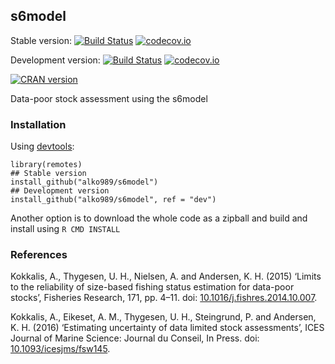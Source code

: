 ## s6model

Stable version: [![Build Status](https://travis-ci.org/alko989/s6model.svg?branch=master)](https://travis-ci.org/alko989/s6model?branch=master)
[![codecov.io](https://codecov.io/github/alko989/s6model/coverage.svg?branch=master)](https://codecov.io/github/alko989/s6model?branch=master)

Development version: [![Build Status](https://travis-ci.org/alko989/s6model.svg?branch=dev)](https://travis-ci.org/alko989/s6model?branch=dev)
[![codecov.io](https://codecov.io/github/alko989/s6model/coverage.svg?branch=dev)](https://codecov.io/github/alko989/s6model?branch=dev)

[![CRAN version](http://www.r-pkg.org/badges/version/s6model)](http://cran.r-project.org/package=s6model)

Data-poor stock assessment using the s6model


### Installation

Using [devtools](http://cran.r-project.org/web/packages/devtools/index.html):

``` 
library(remotes)
## Stable version
install_github("alko989/s6model")
## Development version
install_github("alko989/s6model", ref = "dev")
```

Another option is to download the whole code as a zipball and build and install using ```R CMD INSTALL```

### References
Kokkalis, A., Thygesen, U. H., Nielsen, A. and Andersen, K. H. (2015) ‘Limits to the reliability of size-based fishing status estimation for data-poor stocks’, Fisheries Research, 171, pp. 4–11. doi: [10.1016/j.fishres.2014.10.007](https://dx.doi.org/10.1016/j.fishres.2014.10.007).

Kokkalis, A., Eikeset, A. M., Thygesen, U. H., Steingrund, P. and Andersen, K. H. (2016) ‘Estimating uncertainty of data limited stock assessments’, ICES Journal of Marine Science: Journal du Conseil, In Press. doi: [10.1093/icesjms/fsw145](https://dx.doi.org/10.1093/icesjms/fsw145).
